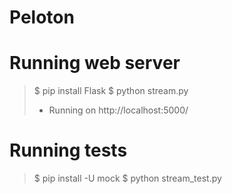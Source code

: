 # Peloton

Running web server
==================
> $ pip install Flask
> $ python stream.py
>  * Running on http://localhost:5000/


Running tests
=============
> $ pip install -U mock
> $ python stream_test.py
